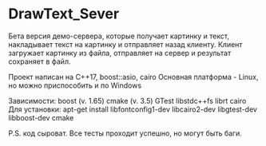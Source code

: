 # DrawText_Sever
Бета версия демо-сервера, которые получает картинку и текст,
накладывает текст на картинку и отправляет назад клиенту.
Клиент загружает картинку из файла, отправляет на сервер и результат сохраняет в файл.

Проект написан на C++17, boost::asio, cairo
Основная платформа - Linux, но можно приспособить и по Windows

Зависимости:
boost (v. 1.65)
cmake (v. 3.5)
GTest
libstdc++fs
librt
cairo
Для установки:
apt-get install libfontconfig1-dev libcairo2-dev libgtest-dev libboost-dev cmake

P.S. код сыроват. Все тесты проходит успешно, но могут быть баги.

